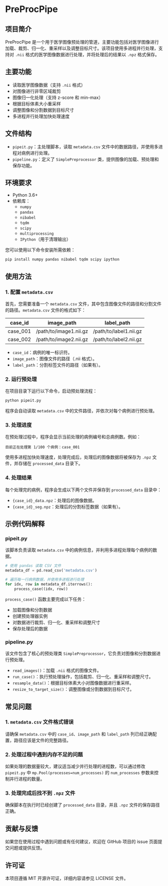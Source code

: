 
# PreProcPipe

## 项目简介

PreProcPipe 是一个用于医学图像预处理的管道，主要功能包括对医学图像进行加载、裁剪、归一化、重采样以及调整目标尺寸。该项目使用多进程并行处理，支持对 `.nii` 格式的医学图像数据进行处理，并将处理后的结果以 `.npz` 格式保存。

## 主要功能

- 读取医学图像数据（支持 `.nii` 格式）
- 对图像进行非零区域裁剪
- 图像归一化处理（支持 z-score 和 min-max）
- 根据目标体素大小重采样
- 调整图像和分割数据到目标尺寸
- 多进程并行处理加快处理速度

## 文件结构

- `pipeit.py`：主处理脚本，读取 `metadata.csv` 文件中的数据路径，并使用多进程对病例进行处理。
- `pipeline.py`：定义了 `SimplePreprocessor` 类，提供图像的加载、预处理和保存功能。

## 环境要求

- Python 3.6+
- 依赖库：
  - `numpy`
  - `pandas`
  - `nibabel`
  - `tqdm`
  - `scipy`
  - `multiprocessing`
  - `IPython`（用于清理输出）

您可以使用以下命令安装所需依赖：
```bash
pip install numpy pandas nibabel tqdm scipy ipython
```

## 使用方法

### 1. 配置 `metadata.csv`

首先，您需要准备一个 `metadata.csv` 文件，其中包含图像文件的路径和分割文件的路径。`metadata.csv` 文件的格式如下：

| case_id  | image_path                  | label_path                  |
|----------|-----------------------------|-----------------------------|
| case_001 | /path/to/image1.nii.gz       | /path/to/label1.nii.gz       |
| case_002 | /path/to/image2.nii.gz       | /path/to/label2.nii.gz       |

- `case_id`：病例的唯一标识符。
- `image_path`：图像文件的路径（.nii 格式）。
- `label_path`：分割标签文件的路径（如果有）。

### 2. 运行预处理

在项目目录下运行以下命令，启动预处理流程：

```bash
python pipeit.py
```

程序会自动读取 `metadata.csv` 中的文件路径，并依次对每个病例进行预处理。

### 3. 处理进度

在预处理过程中，程序会显示当前处理的病例编号和总病例数。例如：

```
目前正在处理第 1/100 个病例：case_001
```

使用多进程加快处理速度，处理完成后，处理后的图像数据将被保存为 `.npz` 文件，并存储在 `processed_data` 目录下。

### 4. 处理结果

每个处理完的病例，程序会生成以下两个文件并保存到 `processed_data` 目录中：

- `{case_id}_data.npz`：处理后的图像数据。
- `{case_id}_seg.npz`：处理后的分割标签数据（如果有）。

## 示例代码解释

### pipeit.py

该脚本负责读取 `metadata.csv` 中的病例信息，并利用多进程处理每个病例的数据。

```python
# 使用 pandas 读取 CSV 文件
metadata_df = pd.read_csv('metadata.csv')

# 遍历每一行病例数据，并使用多进程进行处理
for idx, row in metadata_df.iterrows():
    process_case((idx, row))
```

`process_case()` 函数主要完成以下任务：
- 加载图像和分割数据
- 创建预处理器实例
- 对数据进行裁剪、归一化、重采样和调整尺寸
- 保存处理后的数据

### pipeline.py

该文件包含了核心的预处理类 `SimplePreprocessor`，它负责对图像和分割数据进行预处理。

- `read_images()`：加载 `.nii` 格式的图像文件。
- `run_case()`：执行预处理操作，包括裁剪、归一化、重采样和调整尺寸。
- `resample_data()`：根据目标体素大小对图像数据进行重采样。
- `resize_to_target_size()`：调整图像或分割数据到目标尺寸。

## 常见问题

### 1. `metadata.csv` 文件格式错误

请确保 `metadata.csv` 中的 `case_id`、`image_path` 和 `label_path` 列已经正确配置，路径应该是文件的完整路径。

### 2. 处理过程中遇到内存不足的问题

如果处理的数据量较大，建议适当减少并行处理的进程数，可以通过修改 `pipeit.py` 中 `mp.Pool(processes=num_processes)` 的 `num_processes` 参数来控制并行进程的数量。

### 3. 处理完成后找不到 `.npz` 文件

确保脚本在执行时已经创建了 `processed_data` 目录，并且 `.npz` 文件的保存路径正确。

## 贡献与反馈

如果您在使用过程中遇到问题或有任何建议，欢迎在 GitHub 项目的 issue 页面提交问题或提供反馈。

## 许可证

本项目遵循 MIT 开源许可证，详细内容请参见 LICENSE 文件。